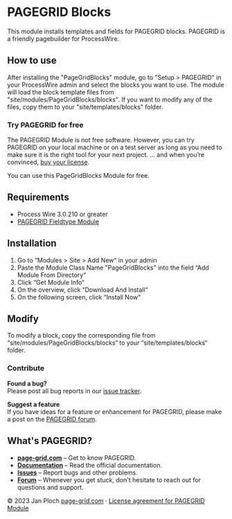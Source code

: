 # PAGEGRID Blocks
This module installs templates and fields for PAGEGRID blocks. PAGEGRID is a friendly pagebuilder for ProcessWire.

## How to use
After installing the "PageGridBlocks" module, go to "Setup > PAGEGRID" in your ProcessWire admin and select the blocks you want to use. The module will load the block template files from "site/modules/PageGridBlocks/blocks". If you want to modify any of the files, copy them to your "site/templates/blocks" folder.

### Try PAGEGRID for free  
The PAGEGRID Module is not free software. However, you can try PAGEGRID on your local machine or on a test server as long as you need to make sure it is the right tool for your next project. … and when you’re convinced, [buy your license](https://page-grid.com/buy).

You can use this PageGridBlocks Module for free. 

## Requirements
- Process Wire 3.0.210 or greater
- [PAGEGRID Fieldtype Module](https://github.com/jploch/FieldtypePageGrid/)

## Installation
1. Go to “Modules > Site > Add New“ in your admin
2. Paste the Module Class Name "PageGridBlocks" into the field “Add Module From Directory“
3. Click “Get Module Info“
4. On the overview, click “Download And Install“
5. On the following screen, click “Install Now“

## Modify
To modify a block, copy the corresponding file from “site/modules/PageGridBlocks/blocks“ to your “site/templates/blocks“ folder.

### Contribute

**Found a bug?**  
Please post all bug reports in our [issue tracker](https://github.com/jploch/FieldtypePageGrid/issues/).

**Suggest a feature**  
If you have ideas for a feature or enhancement for PAGEGRID, please make a post on the [PAGEGRID forum](https://processwire.com/talk/forum/64-pagegrid/).

## What's PAGEGRID?
- **[page-grid.com](https://page-grid.com)** – Get to know PAGEGRID.
- **[Documentation](https://page-grid.com/docs/)** – Read the official documentation.
- **[Issues](https://github.com/jploch/FieldtypePageGrid/issues/)** – Report bugs and other problems.
- **[Forum](https://processwire.com/talk/forum/64-pagegrid/)** – Whenever you get stuck, don't hesitate to reach out for questions and support.

© 2023 Jan Ploch
[page-grid.com](https://page-grid.com) · [License agreement for PAGEGRID Module](https://github.com/jploch/FieldtypePageGrid/blob/main/LICENSE.md)

